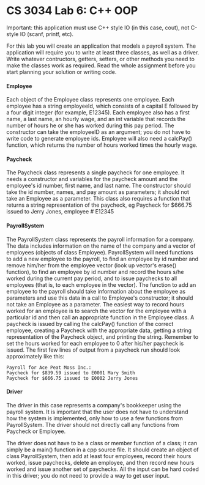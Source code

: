 # CS 3034 Lab 6: C++ OOP
Important: this application must use C++ style IO (in this case, cout), not C-style IO (scanf, printf, etc).

For this lab you will create an application that models a payroll system. The application will require you to write at least three classes, as well as a driver. Write whatever contructors, getters, setters, or other methods you need to make the classes work as required. Read the whole assignment before you start planning your solution or writing code.

#### Employee

Each object of the Employee class represents one employee. Each employee has a string employeeId, which consists of a capital E followed by a four digit integer (for example, E12345). Each employee also has a first name, a last name, an hourly wage, and an int variable that records the number of hours he or she has worked during this pay period. The constructor can take the employeeID as an argument; you do not have to write code to generate employee ids. Employee will also need a calcPay() function, which returns the number of hours worked times the hourly wage.

#### Paycheck
The Paycheck class represents a single paycheck for one employee. It needs a constructor and variables for the paycheck amount and the employee's id number, first name, and last name. The constructor should take the id number, names, and pay amount as parameters; it should not take an Employee as a parameter. This class also requires a function that returns a string representation of the paycheck, eg 
Paycheck for $666.75 issued to Jerry Jones, employee # E12345

#### PayrollSystem
The PayrollSystem class represents the payroll information for a company. The data includes information on the name of the company and a vector of employees (objects of class Employee). PayrollSystem will need functions to add a new employee to the payroll, to find an employee by id number and remove him/her from the employee vector (look up vector's erase() function), to find an employee by id number and record the hours s/he worked during the current pay period, and to issue paychecks to all employees (that is, to each employee in the vector). The function to add an employee to the payroll should take information about the employee as parameters and use this data in a call to Employee's constructor; it should not take an Employee as a parameter. The easiest way to record hours worked for an employee is to search the vector for the employee with a particular id and then call an appropriate function in the Employee class. A paycheck is issued by calling the calcPay() function of the correct employee, creating a Paycheck with the appropriate data, getting a string representation of the Paycheck object, and printing the string. Remember to set the hours worked for each employee to 0 after his/her paycheck is issued. The first few lines of output from a paycheck run should look approximately like this:

```
Payroll for Ace Peat Moss Inc.:
Paycheck for $839.59 issued to E0001 Mary Smith
Paycheck for $666.75 issued to E0002 Jerry Jones
```

#### Driver
The driver in this case represents a company's bookkeeper using the payroll system. It is important that the user does not have to understand how the system is implemented, only how to use a few functions from PayrollSystem. The driver should not directly call any functions from Paycheck or Employee.

The driver does not have to be a class or member function of a class; it can simply be a main() function in a cpp source file. It should create an object of class PayrollSystem, then add at least four employees, record their hours worked, issue paychecks, delete an employee, and then record new hours worked and issue another set of paychecks. All the input can be hard coded in this driver; you do not need to provide a way to get user input.
